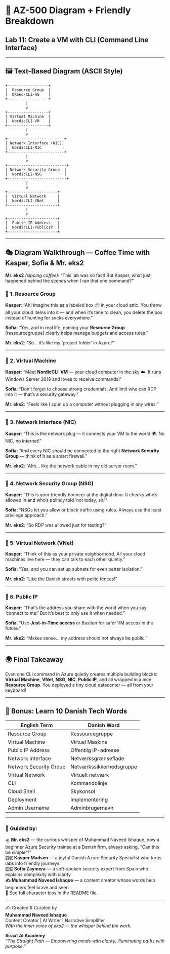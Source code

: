 # 🧩 AZ-500 Diagram + Friendly Breakdown  
## Lab 11: Create a VM with CLI (Command Line Interface)

---

## 🖼️ Text-Based Diagram (ASCII Style)

```plaintext
+------------------+
|  Resource Group  |
|  DKSec-CLI-RG    |
+------------------+
         |
         v
+------------------+
| Virtual Machine  |
|  NordicCLI-VM    |
+------------------+
         |
         v
+-------------------------+
| Network Interface (NIC)|
|  NordicCLI-NIC         |
+-------------------------+
         |
         v
+--------------------------+
| Network Security Group  |
|  NordicCLI-NSG          |
+--------------------------+
         |
         v
+----------------------+
|  Virtual Network     |
|  NordicCLI-VNet      |
+----------------------+
         |
         v
+----------------------+
|  Public IP Address   |
|  NordicCLI-PublicIP  |
+----------------------+
```

---

## 🎭 Diagram Walkthrough — Coffee Time with Kasper, Sofia & Mr. eks2

**Mr. eks2** *(sipping coffee)*: “This lab was so fast! But Kasper, what just happened behind the scenes when I ran that one command?”

### 🔹 1. **Resource Group**
**Kasper**: “Ah! Imagine this as a labeled box 📦 in your cloud attic. You throw all your cloud items into it — and when it’s time to clean, you delete the box instead of hunting for socks everywhere.”

**Sofia**: “Yes, and in real life, naming your **Resource Group** [ressourcegruppe] clearly helps manage budgets and access rules.”

**Mr. eks2**: “So... it’s like my ‘project folder’ in Azure?”

---

### 🔹 2. **Virtual Machine**
**Kasper**: “Meet **NordicCLI-VM** — your cloud computer in the sky ☁️. It runs Windows Server 2019 and loves to receive commands!”

**Sofia**: “Don’t forget to choose strong credentials. And limit who can RDP into it — that’s a security gateway.”

**Mr. eks2**: “Feels like I spun up a computer without plugging in any wires.”

---

### 🔹 3. **Network Interface (NIC)**
**Kasper**: “This is the network plug — it connects your VM to the world 🌍. No NIC, no internet!”

**Sofia**: “And every NIC should be connected to the right **Network Security Group** — think of it as a smart firewall.”

**Mr. eks2**: “Ahh… like the network cable in my old server room.”

---

### 🔹 4. **Network Security Group (NSG)**
**Kasper**: “This is your friendly bouncer at the digital door. It checks who’s allowed in and who’s politely told ‘not today, sir.’”

**Sofia**: “NSGs let you allow or block traffic using rules. Always use the least privilege approach.”

**Mr. eks2**: “So RDP was allowed just for testing?”

---

### 🔹 5. **Virtual Network (VNet)**
**Kasper**: “Think of this as your private neighborhood. All your cloud machines live here — they can talk to each other quietly.”

**Sofia**: “Yes, and you can set up subnets for even better isolation.”

**Mr. eks2**: “Like the Danish streets with polite fences!”

---

### 🔹 6. **Public IP**
**Kasper**: “That’s the address you share with the world when you say ‘connect to me!’ But it’s best to only use it when needed.”

**Sofia**: “Use **Just-in-Time access** or Bastion for safer VM access in the future.”

**Mr. eks2**: “Makes sense… my address should not always be public.”

---

## 🌍 Final Takeaway

Even one CLI command in Azure quietly creates multiple building blocks: **Virtual Machine**, **VNet**, **NSG**, **NIC**, **Public IP**, and all wrapped in a nice **Resource Group**. You deployed a tiny cloud datacenter — all from your keyboard!

---

## 📘 Bonus: Learn 10 Danish Tech Words

| English Term         | Danish Word         |
|----------------------|---------------------|
| Resource Group       | Ressourcegruppe     |
| Virtual Machine      | Virtuel Maskine     |
| Public IP Address    | Offentlig IP-adresse|
| Network Interface    | Netværksgrænseflade |
| Network Security Group | Netværkssikkerhedsgruppe |
| Virtual Network      | Virtuelt netværk    |
| CLI                  | Kommandolinje       |
| Cloud Shell          | Skykonsol           |
| Deployment           | Implementering      |
| Admin Username       | Adminbrugernavn     |

---

### 🧾 Guided by:
🛸 **Mr. eks2** — the curious whisper of Muhammad Naveed Ishaque, now a beginner Azure Security trainee at a Danish firm, always asking, “Can this be simpler?”  
**🇩🇰 Kasper Madsen** — a joyful Danish Azure Security Specialist who turns labs into friendly journeys  
**🇪🇸 Sofia Zaymera** — a soft-spoken security expert from Spain who explains complexity with clarity  
**✍️ Muhammad Naveed Ishaque** — a content creator whose words help beginners feel brave and seen  
🔎 See full character bios in the README file.

---

✍️ Created & Curated by  
**Muhammad Naveed Ishaque**  
Content Creator | AI Writer | Narrative Simplifier  
_With the inner voice of eks2 — the whisper behind the work._

**Siraat AI Academy**  
_“The Straight Path — Empowering minds with clarity, illuminating paths with purpose.”_
